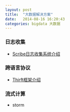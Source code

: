 ```yaml
---
layout: post
title:  "大数据解决方案"
date:   2014-08-16 16:20:43
categories: bigdata 大数据
---
```


### 日志收集
- [Scribe日志收集系统介绍](http://dongxicheng.org/search-engine/scribe-intro/)

### 跨语言协议
- [Thirft框架介绍](http://dongxicheng.org/search-engine/thrift-framework-intro/)

### 流式计算
- storm

[jekyll-gh]: https://github.com/jekyll/jekyll
[jekyll]:    http://jekyllrb.com

